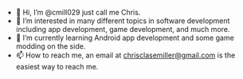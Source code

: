 - 👋 Hi, I’m @cmill029 just call me Chris.
- 👀 I’m interested in many different topics in software development including app development, game development, and much more.
- 🌱 I’m currently learning Android app development and some game modding on the side.
- 📫 How to reach me, an email at chrisclasemiller@gmail.com is the easiest way to reach me.


